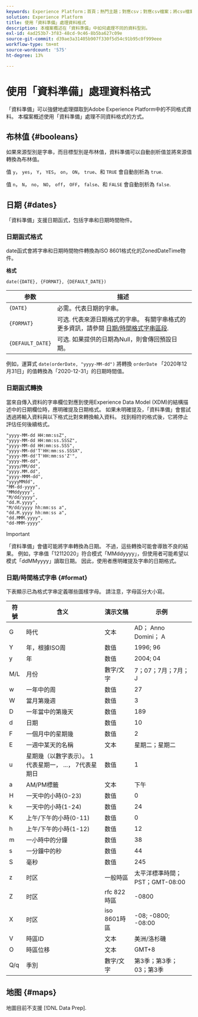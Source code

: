 ```yaml
---
keywords: Experience Platform；首頁；熱門主題；對應csv；對應csv檔案；將csv檔案對應到xdm；將csv對應到xdm；ui指南；對應程式；對應；資料準備；資料準備；
solution: Experience Platform
title: 使用「資料準備」處理資料格式
description: 本檔案概述在「資料準備」中如何處理不同的資料型別。
exl-id: 4ad253b7-3f83-48cd-9c46-8b5ba627c09e
source-git-commit: d39ae3a31405b907f330f5d54c91b95c0f999eee
workflow-type: tm+mt
source-wordcount: '575'
ht-degree: 13%

---
```


# 使用「資料準備」處理資料格式

「資料準備」可以強健地處理擷取到Adobe Experience Platform中的不同格式資料。 本檔案概述使用「資料準備」處理不同資料格式的方式。

## 布林值 {#booleans}

如果來源型別是字串，而目標型別是布林值，資料準備可以自動剖析值並將來源值轉換為布林值。

值 `y`， `yes`， `Y`， `YES`， `on`， `ON`， `true`、和 `TRUE` 會自動剖析為 `true`.

值 `n`， `N`， `no`， `NO`， `off`， `OFF`， `false`、和 `FALSE` 會自動剖析為 `false`.

## 日期 {#dates}

「資料準備」支援日期函式，包括字串和日期時間物件。

### 日期函式格式

date函式會將字串和日期時間物件轉換為ISO 8601格式化的ZonedDateTime物件。

**格式**

```http
date({DATE}, {FORMAT}, {DEFAULT_DATE})
```

| 参数 | 描述 |
| --------- | ----------- |
| `{DATE}` | 必需。代表日期的字串。 |
| `{FORMAT}` | 可选. 代表來源日期格式的字串。 有關字串格式的更多資訊，請參閱 [日期/時間格式字串區段](#format). |
| `{DEFAULT_DATE}` | 可选. 如果提供的日期為Null，則會傳回預設日期。 |

例如，運算式 `date(orderDate, "yyyy-MM-dd")` 將轉換 `orderDate` 「2020年12月31日」的值轉換為「2020-12-31」的日期時間值。

### 日期函式轉換

當來自傳入資料的字串欄位對應到使用Experience Data Model (XDM)的結構描述中的日期欄位時，應明確提及日期格式。 如果未明確提及，「資料準備」會嘗試透過將輸入資料與以下格式比對來轉換輸入資料。 找到相符的格式後，它將停止評估任何後續格式。

```console
"yyyy-MM-dd HH:mm:ssZ",
"yyyy-MM-dd HH:mm:ss.SSSZ",
"yyyy-MM-dd HH:mm:ss.SSS",
"yyyy-MM-dd'T'HH:mm:ss.SSSX",
"yyyy-MM-dd'T'HH:mm:ss'Z'",
"yyyy-MM-dd",
"yyyy/MM/dd",
"yyyy.MM.dd",
"yyyy-MMM-dd",
"yyyyMMdd",
"MM-dd-yyyy",
"MMddyyyy",
"M/dd/yyyy",
"dd.M.yyyy",
"M/dd/yyyy hh:mm:ss a",
"dd.M.yyyy hh:mm:ss a",
"dd.MMM.yyyy",
"dd-MMM-yyyy"
```

>[!IMPORTANT]
>
> 「資料準備」會儘可能將字串轉換為日期。 不過，這些轉換可能會導致不良的結果。 例如，字串值「12112020」符合模式「MMddyyyy」，但使用者可能希望以模式「ddMMyyyy」讀取日期。 因此，使用者應明確提及字串的日期格式。

### 日期/時間格式字串 {#format}

下表顯示已為格式字串定義哪些圖樣字母。 請注意，字母區分大小寫。

| 符號 | 含义 | 演示文稿 | 示例 |
| ------ | ------- | ------------ | ------- |
| G | 時代 | 文本 | AD； Anno Domini； A |
| Y | 年，根據ISO周 | 数值 | 1996; 96 |
| y | 年 | 数值 | 2004; 04 |
| M/L | 月份 | 數字/文字 | 7；07；7月；7月；J |
| w | 一年中的周 | 数值 | 27 |
| W | 當月第幾週 | 数值 | 3 |
| D | 一年當中的第幾天 | 数值 | 189 |
| d | 日期 | 数值 | 10 |
| F | 一個月中的星期幾 | 数值 | 2 |
| E | 一週中某天的名稱 | 文本 | 星期二；星期二 |
| u | 星期幾（以數字表示）。 1代表星期一， ...， 7代表星期日 | 数值 | 1 |
| a | AM/PM標籤 | 文本 | 下午 |
| H | 一天中的小時(0-23) | 数值 | 0 |
| k | 一天中的小時(1-24) | 数值 | 24 |
| K | 上午/下午的小時(0-11) | 数值 | 0 |
| h | 上午/下午的小時(1-12) | 数值 | 12 |
| m | 一小時中的分鐘 | 数值 | 38 |
| s | 一分鐘中的秒 | 数值 | 44 |
| S | 毫秒 | 数值 | 245 |
| z | 时区 | 一般時區 | 太平洋標準時間；PST；GMT-08:00 |
| Z | 时区 | rfc 822時區 | -0800 |
| X | 时区 | iso 8601時區 | -08; -0800; -08:00 |
| V | 時區ID | 文本 | 美洲/洛杉磯 |
| O | 時區位移 | 文本 | GMT+8 |
| Q/q | 季別 | 數字/文字 | 第3季；第3季；03；第3季 |

## 地图 {#maps}

地圖目前不支援 [!DNL Data Prep].
